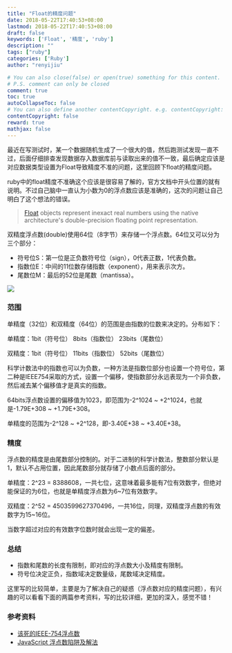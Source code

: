 ```yaml
---
title: "Float的精度问题"
date: 2018-05-22T17:40:53+08:00
lastmod: 2018-05-22T17:40:53+08:00
draft: false
keywords: ['Float', '精度', 'ruby']
description: ""
tags: ["ruby"]
categories: ['Ruby']
author: "renyijiu"

# You can also close(false) or open(true) something for this content.
# P.S. comment can only be closed
comment: true
toc: true
autoCollapseToc: false
# You can also define another contentCopyright. e.g. contentCopyright: "This is another copyright."
contentCopyright: false
reward: true
mathjax: false
---
```


最近在写测试时，某一个数据随机生成了一个很大的值，然后跑测试发现一直不过，后面仔细排查发现数据存入数据库前与读取出来的值不一致，最后确定应该是对应数据类型设置为Float导致精度不准的问题，这里回顾下float的精度问题。<!--more-->

ruby中的float精度不准确这个应该是很容易了解的，官方文档中开头位置的就有说明。不过自己脑中一直认为小数为0的浮点数应该是准确的，这次的问题让自己明白了这个想法的错误。

> [Float](https://ruby-doc.org/core-2.3.1/Float.html) objects represent inexact real numbers using the native architecture's double-precision floating point representation.

双精度浮点数(double)使用64位（8字节）来存储一个浮点数。64位又可以分为三个部分：

* 符号位S：第一位是正负数符号位（sign），0代表正数，1代表负数。
* 指数位E：中间的11位数存储指数（exponent），用来表示次方。
* 尾数位M：最后的52位是尾数（mantissa）。

![](https://upload.wikimedia.org/wikipedia/commons/7/76/General_double_precision_float.png)

### 范围

单精度（32位）和双精度（64位）的范围是由指数的位数来决定的。分布如下：

单精度：1bit（符号位）    8bits（指数位）    23bits（尾数位）  

双精度：1bit（符号位）    11bits（指数位）    52bits（尾数位）

科学计数法中的指数也可以为负数，一种方法是指数位部分也设置一个符号位，第二种是IEEE754采取的方式，设置一个偏移，使指数部分永远表现为一个非负数，然后减去某个偏移值才是真实的指数。

64bits浮点数设置的偏移值为1023，即范围为-2^1024 ~ +2^1024，也就是-1.79E+308 ~ +1.79E+308。

单精度的范围为-2^128 ~ +2^128，即-3.40E+38 ~ +3.40E+38。

### 精度

浮点数的精度是由尾数部分控制的。对于二进制的科学计数法，整数部分默认是1，默认不占用位置，因此尾数部分就存储了小数点后面的部分。

单精度：2^23 = 8388608，一共七位，这意味着最多能有7位有效数字，但绝对能保证的为6位，也就是单精度浮点数为6~7位有效数字。

双精度：2^52 = 4503599627370496，一共16位，同理，双精度浮点数的有效数字为15~16位。

当数字超过对应的有效数字位数时就会出现一定的偏差。

### 总结

* 指数和尾数的长度有限制，即对应的浮点数大小及精度有限制。
* 符号位决定正负，指数域决定数量级，尾数域决定精度。

这里写的比较简单，主要是为了解决自己的疑惑（浮点数对应的精度问题），有兴趣的可以看看下面的两篇参考资料，写的比较详细，更加的深入，感觉不错！

### 参考资料

* [该死的IEEE-754浮点数](https://segmentfault.com/a/1190000009084877)
* [JavaScript 浮点数陷阱及解法](https://github.com/camsong/blog/issues/9)



